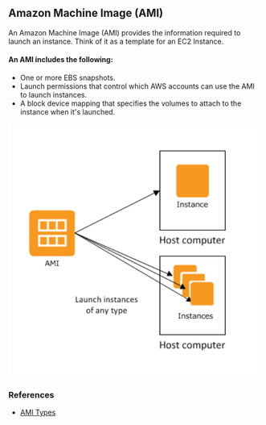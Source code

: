 ## Amazon Machine Image (AMI)
An Amazon Machine Image (AMI) provides the information required to launch an instance.  Think of it as a template for an EC2 Instance.

#### An AMI includes the following:
* One or more EBS snapshots.
* Launch permissions that control which AWS accounts can use the AMI to launch instances.
* A block device mapping that specifies the volumes to attach to the instance when it's launched.

<img src="./images/ami.png" width="500">

### References
* [AMI Types](https://docs.aws.amazon.com/AWSEC2/latest/UserGuide/ComponentsAMIs.html)
